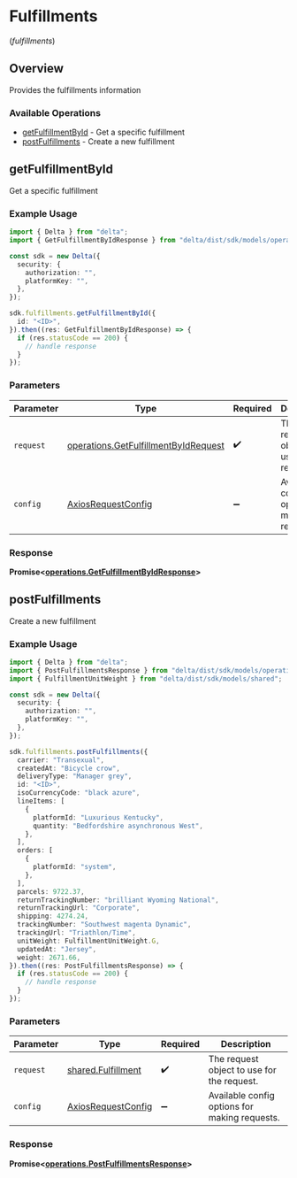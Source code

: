 # Fulfillments
(*fulfillments*)

## Overview

Provides the fulfillments information

### Available Operations

* [getFulfillmentById](#getfulfillmentbyid) - Get a specific fulfillment
* [postFulfillments](#postfulfillments) - Create a new fulfillment

## getFulfillmentById

Get a specific fulfillment

### Example Usage

```typescript
import { Delta } from "delta";
import { GetFulfillmentByIdResponse } from "delta/dist/sdk/models/operations";

const sdk = new Delta({
  security: {
    authorization: "",
    platformKey: "",
  },
});

sdk.fulfillments.getFulfillmentById({
  id: "<ID>",
}).then((res: GetFulfillmentByIdResponse) => {
  if (res.statusCode == 200) {
    // handle response
  }
});
```

### Parameters

| Parameter                                                                                    | Type                                                                                         | Required                                                                                     | Description                                                                                  |
| -------------------------------------------------------------------------------------------- | -------------------------------------------------------------------------------------------- | -------------------------------------------------------------------------------------------- | -------------------------------------------------------------------------------------------- |
| `request`                                                                                    | [operations.GetFulfillmentByIdRequest](../../models/operations/getfulfillmentbyidrequest.md) | :heavy_check_mark:                                                                           | The request object to use for the request.                                                   |
| `config`                                                                                     | [AxiosRequestConfig](https://axios-http.com/docs/req_config)                                 | :heavy_minus_sign:                                                                           | Available config options for making requests.                                                |


### Response

**Promise<[operations.GetFulfillmentByIdResponse](../../models/operations/getfulfillmentbyidresponse.md)>**


## postFulfillments

Create a new fulfillment

### Example Usage

```typescript
import { Delta } from "delta";
import { PostFulfillmentsResponse } from "delta/dist/sdk/models/operations";
import { FulfillmentUnitWeight } from "delta/dist/sdk/models/shared";

const sdk = new Delta({
  security: {
    authorization: "",
    platformKey: "",
  },
});

sdk.fulfillments.postFulfillments({
  carrier: "Transexual",
  createdAt: "Bicycle crow",
  deliveryType: "Manager grey",
  id: "<ID>",
  isoCurrencyCode: "black azure",
  lineItems: [
    {
      platformId: "Luxurious Kentucky",
      quantity: "Bedfordshire asynchronous West",
    },
  ],
  orders: [
    {
      platformId: "system",
    },
  ],
  parcels: 9722.37,
  returnTrackingNumber: "brilliant Wyoming National",
  returnTrackingUrl: "Corporate",
  shipping: 4274.24,
  trackingNumber: "Southwest magenta Dynamic",
  trackingUrl: "Triathlon/Time",
  unitWeight: FulfillmentUnitWeight.G,
  updatedAt: "Jersey",
  weight: 2671.66,
}).then((res: PostFulfillmentsResponse) => {
  if (res.statusCode == 200) {
    // handle response
  }
});
```

### Parameters

| Parameter                                                    | Type                                                         | Required                                                     | Description                                                  |
| ------------------------------------------------------------ | ------------------------------------------------------------ | ------------------------------------------------------------ | ------------------------------------------------------------ |
| `request`                                                    | [shared.Fulfillment](../../models/shared/fulfillment.md)     | :heavy_check_mark:                                           | The request object to use for the request.                   |
| `config`                                                     | [AxiosRequestConfig](https://axios-http.com/docs/req_config) | :heavy_minus_sign:                                           | Available config options for making requests.                |


### Response

**Promise<[operations.PostFulfillmentsResponse](../../models/operations/postfulfillmentsresponse.md)>**

